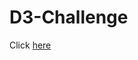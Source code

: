 # D3-Challenge

Click [here](https://maryamlaine.github.io/D3-Challenge/D3_data_journalism/index.html)
